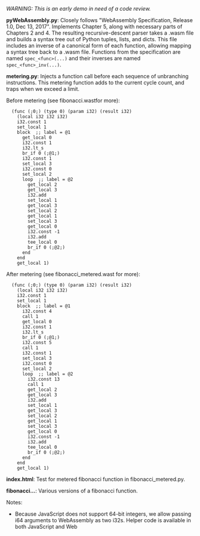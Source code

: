 *WARNING: This is an early demo in need of a code review.*
  

**pyWebAssembly.py**: Closely follows "WebAssembly Specification, Release 1.0, Dec 13, 2017". Implements Chapter 5, along with necessary parts of Chapters 2 and 4. The resulting recursive-descent parser takes a .wasm file and builds a syntax tree out of Python tuples, lists, and dicts. This file includes an inverse of a canonical form of each function, allowing mapping a syntax tree back to a .wasm file. Functions from the specification are named `spec_<func>(...)` and their inverses are named `spec_<func>_inv(...)`.


**metering.py**: Injects a function call before each sequence of unbranching instructions. This metering function adds to the current cycle count, and traps when we exceed a limit.

Before metering (see fibonacci.wastfor more):
```
  (func (;0;) (type 0) (param i32) (result i32)
    (local i32 i32 i32)
    i32.const 1
    set_local 1
    block  ;; label = @1
      get_local 0
      i32.const 1
      i32.lt_s
      br_if 0 (;@1;)
      i32.const 1
      set_local 3
      i32.const 0
      set_local 2
      loop  ;; label = @2
        get_local 2
        get_local 3
        i32.add
        set_local 1
        get_local 3
        set_local 2
        get_local 1
        set_local 3
        get_local 0
        i32.const -1
        i32.add
        tee_local 0
        br_if 0 (;@2;)
      end
    end
    get_local 1)
```


After metering (see fibonacci_metered.wast for more):
```
  (func (;0;) (type 0) (param i32) (result i32)
    (local i32 i32 i32)
    i32.const 1
    set_local 1
    block  ;; label = @1
      i32.const 4
      call 1
      get_local 0
      i32.const 1
      i32.lt_s
      br_if 0 (;@1;)
      i32.const 5
      call 1
      i32.const 1
      set_local 3
      i32.const 0
      set_local 2
      loop  ;; label = @2
        i32.const 13
        call 1
        get_local 2
        get_local 3
        i32.add
        set_local 1
        get_local 3
        set_local 2
        get_local 1
        set_local 3
        get_local 0
        i32.const -1
        i32.add
        tee_local 0
        br_if 0 (;@2;)
      end
    end
    get_local 1)
```

**index.html**: Test for metered fibonacci function in fibonacci_metered.py.



**fibonacci...**: Various versions of a fibonacci function.

Notes:

 * Because JavaScript does not support 64-bit integers, we allow passing i64 arguments to WebAssembly as two i32s. Helper code is available in both JavaScript and Web








